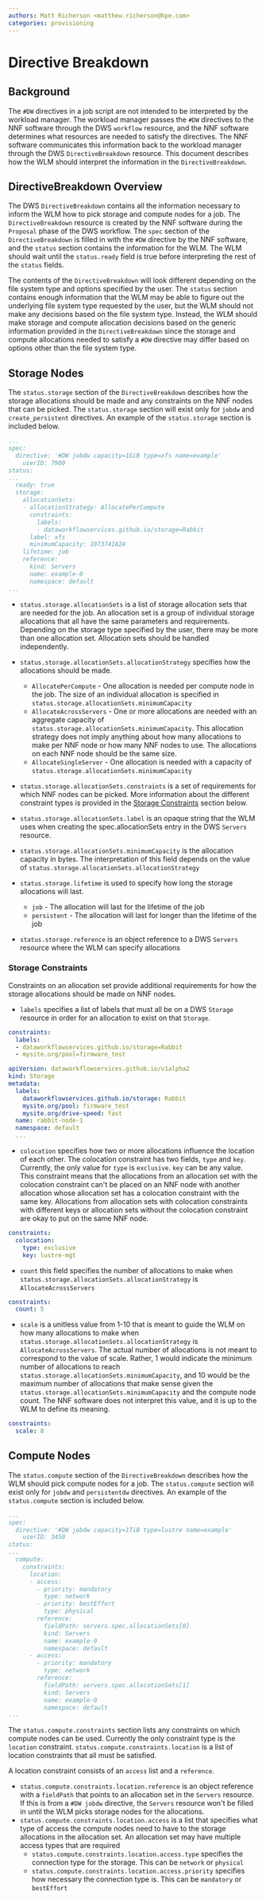 ```yaml
---
authors: Matt Richerson <matthew.richerson@hpe.com>
categories: provisioning
---
```


# Directive Breakdown

## Background

The `#DW` directives in a job script are not intended to be interpreted by the workload manager. The workload manager passes the `#DW` directives to the NNF software through the DWS `workflow` resource, and the NNF software determines what resources are needed to satisfy the directives. The NNF software communicates this information back to the workload manager through the DWS `DirectiveBreakdown` resource. This document describes how the WLM should interpret the information in the `DirectiveBreakdown`.

## DirectiveBreakdown Overview

The DWS `DirectiveBreakdown` contains all the information necessary to inform the WLM how to pick storage and compute nodes for a job. The `DirectiveBreakdown` resource is created by the NNF software during the `Proposal` phase of the DWS workflow. The `spec` section of the `DirectiveBreakdown` is filled in with the `#DW` directive by the NNF software, and the `status` section contains the information for the WLM. The WLM should wait until the `status.ready` field is true before interpreting the rest of the `status` fields.

The contents of the `DirectiveBreakdown` will look different depending on the file system type and options specified by the user. The `status` section contains enough information that the WLM may be able to figure out the underlying file system type requested by the user, but the WLM should not make any decisions based on the file system type. Instead, the WLM should make storage and compute allocation decisions based on the generic information provided in the `DirectiveBreakdown` since the storage and compute allocations needed to satisfy a `#DW` directive may differ based on options other than the file system type.

## Storage Nodes

The `status.storage` section of the `DirectiveBreakdown` describes how the storage allocations should be made and any constraints on the NNF nodes that can be picked. The `status.storage` section will exist only for `jobdw` and `create_persistent` directives. An example of the `status.storage` section is included below.

```yaml
...
spec:
  directive: '#DW jobdw capacity=1GiB type=xfs name=example'
    userID: 7900
status:
...
  ready: true
  storage:
    allocationSets:
    - allocationStrategy: AllocatePerCompute
      constraints:
        labels:
        - dataworkflowservices.github.io/storage=Rabbit
      label: xfs
      minimumCapacity: 1073741824
    lifetime: job
    reference:
      kind: Servers
      name: example-0
      namespace: default
...
```

* `status.storage.allocationSets` is a list of storage allocation sets that are needed for the job. An allocation set is a group of individual storage allocations that all have the same parameters and requirements. Depending on the storage type specified by the user, there may be more than one allocation set. Allocation sets should be handled independently.

* `status.storage.allocationSets.allocationStrategy` specifies how the allocations should be made.
    * `AllocatePerCompute` - One allocation is needed per compute node in the job. The size of an individual allocation is specified in `status.storage.allocationSets.minimumCapacity`
    * `AllocateAcrossServers` - One or more allocations are needed with an aggregate capacity of `status.storage.allocationSets.minimumCapacity`. This allocation strategy does not imply anything about how many allocations to make per NNF node or how many NNF nodes to use. The allocations on each NNF node should be the same size.
    * `AllocateSingleServer` - One allocation is needed with a capacity of `status.storage.allocationSets.minimumCapacity`

* `status.storage.allocationSets.constraints` is a set of requirements for which NNF nodes can be picked. More information about the different constraint types is provided in the [Storage Constraints](readme.md#storage-constraints) section below.

* `status.storage.allocationSets.label` is an opaque string that the WLM uses when creating the spec.allocationSets entry in the DWS `Servers` resource.

* `status.storage.allocationSets.minimumCapacity` is the allocation capacity in bytes. The interpretation of this field depends on the value of `status.storage.allocationSets.allocationStrategy`

* `status.storage.lifetime` is used to specify how long the storage allocations will last.
    * `job` - The allocation will last for the lifetime of the job
    * `persistent` - The allocation will last for longer than the lifetime of the job

* `status.storage.reference` is an object reference to a DWS `Servers` resource where the WLM can specify allocations

### Storage Constraints

Constraints on an allocation set provide additional requirements for how the storage allocations should be made on NNF nodes.

* `labels` specifies a list of labels that must all be on a DWS `Storage` resource in order for an allocation to exist on that `Storage`.
```yaml
constraints:
  labels:
  - dataworkflowservices.github.io/storage=Rabbit
  - mysite.org/pool=firmware_test
```
```yaml
apiVersion: dataworkflowservices.github.io/v1alpha2
kind: Storage
metadata:
  labels:
    dataworkflowservices.github.io/storage: Rabbit
    mysite.org/pool: firmware_test
    mysite.org/drive-speed: fast
  name: rabbit-node-1
  namespace: default
  ...
```

* `colocation` specifies how two or more allocations influence the location of each other. The colocation constraint has two fields, `type` and `key`. Currently, the only value for `type` is `exclusive`. `key` can be any value. This constraint means that the allocations from an allocation set with the colocation constraint can't be placed on an NNF node with another allocation whose allocation set has a colocation constraint with the same key. Allocations from allocation sets with colocation constraints with different keys or allocation sets without the colocation constraint are okay to put on the same NNF node.
```yaml
constraints:
  colocation:
    type: exclusive
    key: lustre-mgt
```

* `count` this field specifies the number of allocations to make when `status.storage.allocationSets.allocationStrategy` is `AllocateAcrossServers`
```yaml
constraints:
  count: 5
```

* `scale` is a unitless value from 1-10 that is meant to guide the WLM on how many allocations to make when `status.storage.allocationSets.allocationStrategy` is `AllocateAcrossServers`. The actual number of allocations is not meant to correspond to the value of scale. Rather, 1 would indicate the minimum number of allocations to reach `status.storage.allocationSets.minimumCapacity`, and 10 would be the maximum number of allocations that make sense given the `status.storage.allocationSets.minimumCapacity` and the compute node count. The NNF software does not interpret this value, and it is up to the WLM to define its meaning.
```yaml
constraints:
  scale: 8
```

## Compute Nodes

The `status.compute` section of the `DirectiveBreakdown` describes how the WLM should pick compute nodes for a job. The `status.compute` section will exist only for `jobdw` and `persistentdw` directives. An example of the `status.compute` section is included below.

```yaml
...
spec:
  directive: '#DW jobdw capacity=1TiB type=lustre name=example'
    userID: 3450
status:
...
  compute:
    constraints:
      location:
      - access:
        - priority: mandatory
          type: network
        - priority: bestEffort
          type: physical
        reference:
          fieldPath: servers.spec.allocationSets[0]
          kind: Servers
          name: example-0
          namespace: default
      - access:
        - priority: mandatory
          type: network
        reference:
          fieldPath: servers.spec.allocationSets[1]
          kind: Servers
          name: example-0
          namespace: default
...
```

The `status.compute.constraints` section lists any constraints on which compute nodes can be used. Currently the only constraint type is the `location` constraint. `status.compute.constraints.location` is a list of location constraints that all must be satisfied.

A location constraint consists of an `access` list and a `reference`.

* `status.compute.constraints.location.reference` is an object reference with a `fieldPath` that points to an allocation set in the `Servers` resource. If this is from a `#DW jobdw` directive, the `Servers` resource won't be filled in until the WLM picks storage nodes for the allocations.
* `status.compute.constraints.location.access` is a list that specifies what type of access the compute nodes need to have to the storage allocations in the allocation set. An allocation set may have multiple access types that are required
    * `status.compute.constraints.location.access.type` specifies the connection type for the storage. This can be `network` or `physical`
    * `status.compute.constraints.location.access.priority` specifies how necessary the connection type is. This can be `mandatory` or `bestEffort`
